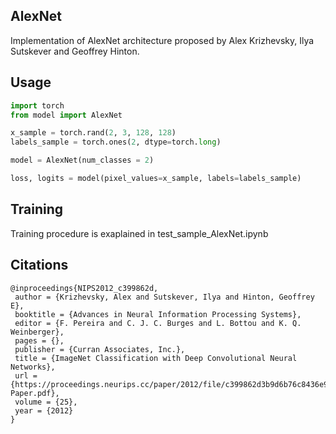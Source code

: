 ## AlexNet

Implementation of AlexNet architecture proposed by Alex Krizhevsky, Ilya Sutskever and Geoffrey Hinton.

## Usage

```python
import torch
from model import AlexNet

x_sample = torch.rand(2, 3, 128, 128)
labels_sample = torch.ones(2, dtype=torch.long)

model = AlexNet(num_classes = 2)

loss, logits = model(pixel_values=x_sample, labels=labels_sample)
```

## Training

Training procedure is exaplained in test_sample_AlexNet.ipynb

## Citations

```bibtext
@inproceedings{NIPS2012_c399862d,
 author = {Krizhevsky, Alex and Sutskever, Ilya and Hinton, Geoffrey E},
 booktitle = {Advances in Neural Information Processing Systems},
 editor = {F. Pereira and C. J. C. Burges and L. Bottou and K. Q. Weinberger},
 pages = {},
 publisher = {Curran Associates, Inc.},
 title = {ImageNet Classification with Deep Convolutional Neural Networks},
 url = {https://proceedings.neurips.cc/paper/2012/file/c399862d3b9d6b76c8436e924a68c45b-Paper.pdf},
 volume = {25},
 year = {2012}
}
```
